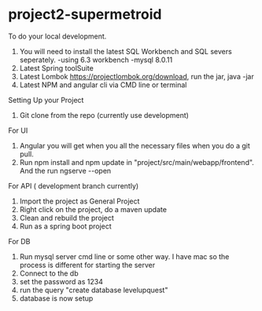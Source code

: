 # project2-supermetroid

To do your local development.

1) You will need to install the latest SQL Workbench and SQL severs seperately. 
  -using 6.3 workbench 
  -mysql 8.0.11
2) Latest Spring toolSuite 
3) Latest Lombok https://projectlombok.org/download, run the jar, java -jar <jarfile> 
5) Latest NPM and angular cli via CMD line or terminal 

Setting Up your Project 
1) Git clone from the repo (currently use development)

For UI
1) Angular you will get when you all the necessary files when you do a git pull. 
2) Run npm install and npm update in "project/src/main/webapp/frontend". And the run ngserve --open

For API ( development branch currently)
1) Import the project as General Project
2) Right click on the project, do a maven update
3) Clean and rebuild the project 
5) Run as a spring boot project 

For DB

1) Run mysql server cmd line or some other way. I have mac so the process is different for starting the server 
2) Connect to the db 
3) set the password as 1234
4) run the query "create database levelupquest" 
5) database is now setup



  
 
